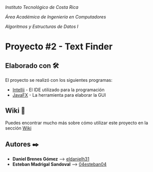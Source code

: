 _Instituto Tecnológico de Costa Rica_

_Área Académica de Ingeniería en Computadores_

_Algoritmos y Estructuras de Datos I_


# Proyecto #2 - Text Finder


## Elaborado con 🛠️
El proyecto se realizó con los siguientes programas:

* [Intellij](https://www.jetbrains.com/idea/) - El IDE utilizado para la programación
* [JavaFX](https://docs.oracle.com/javase/8/javase-clienttechnologies.htm) - La herramienta para elaborar la GUI


## Wiki 📖
Puedes encontrar mucho más sobre cómo utilizar este proyecto en la sección [Wiki](https://github.com/repoPrograsTEC/Proyecto-2-Text-Finder/wiki)

## Autores ✒️
* **Daniel Brenes Gómez** --> [eldanielh31](https://github.com/eldanielh31)
* **Esteban Madrigal Sandoval** --> [04esteban04](https://github.com/04esteban04)
